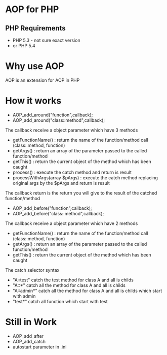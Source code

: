AOP for PHP
=======================

PHP Requirements
----------------

 * PHP 5.3 - not sure exact version
 * or PHP 5.4

Why use AOP
======================

AOP is an extension for AOP in PHP

How it works
============

 * AOP_add_around("function",callback);
 * AOP_add_around("class::method",callback);

The callback receive a object parameter which have 3 methods

 * getFunctionName() : return the name of the function/method call (class::method, function)
 * getArgs() : return an array of the parameter passed to the called function/method
 * getThis() : return the current object of the method which has been caught
 * process() : execute the catch method and return is result
 * processWithArgs(array $pArgs) : execute the catch method replacing original args by the $pArgs and return is result

The callback return is the return you will give to the result of the catched function/method

 * AOP_add_before("function",callback);
 * AOP_add_before("class::method",callback);

The callback receive a object parameter which have 2 methods

 * getFunctionName() : return the name of the function/method call (class::method, function)
 * getArgs() : return an array of the parameter passed to the called function/method
 * getThis() : return the current object of the method which has been caught

The catch selector syntax

 * "A::test" catch the test method for class A and all is childs
 * "A::*" catch all the method for class A and all is childs
 * "A::admin*" catch all the method for class A and all is childs which start with admin
 * "test*" catch all function which start with test

Still in Work
============

 * AOP_add_after
 * AOP_add_catch
 * autostart parameter in .ini

